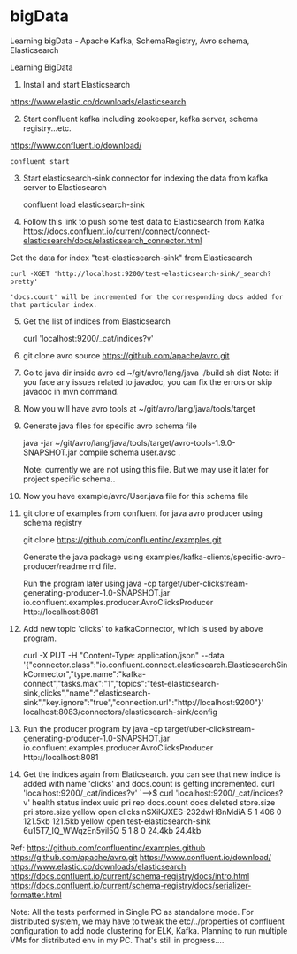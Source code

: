 # bigData
Learning bigData - Apache Kafka, SchemaRegistry, Avro schema, Elasticsearch

Learning BigData

1. Install and start Elasticsearch

https://www.elastic.co/downloads/elasticsearch

2. Start confluent kafka including zookeeper, kafka server, schema registry...etc.

https://www.confluent.io/download/

	confluent start

3. Start elasticsearch-sink connector for indexing the data from kafka server to Elasticsearch
	
	confluent load elasticsearch-sink

4. Follow this link to push some test data to Elasticsearch from Kafka
https://docs.confluent.io/current/connect/connect-elasticsearch/docs/elasticsearch_connector.html

Get the data for index "test-elasticsearch-sink" from Elasticsearch
	
	curl -XGET 'http://localhost:9200/test-elasticsearch-sink/_search?pretty'

	'docs.count' will be incremented for the corresponding docs added for that particular index.

5. Get the list of indices from Elasticsearch

	curl 'localhost:9200/_cat/indices?v'

6. git clone avro source
	https://github.com/apache/avro.git

7. Go to java dir inside avro
	cd ~/git/avro/lang/java
	./build.sh dist
Note: if you face any issues related to javadoc, you can fix the errors or skip javadoc in mvn command.

8. Now you will have avro tools at ~/git/avro/lang/java/tools/target

9. Generate java files for specific avro schema file

	java -jar ~/git/avro/lang/java/tools/target/avro-tools-1.9.0-SNAPSHOT.jar compile schema user.avsc .
	
	Note: currently we are not using this file. But we may use it later for project specific schema..

10. Now you have example/avro/User.java file for this schema file

11. git clone of examples from confluent for java avro producer using schema registry

	git clone https://github.com/confluentinc/examples.git

	Generate the java package using examples/kafka-clients/specific-avro-producer/readme.md file.
	
	Run the program later using 
	java -cp target/uber-clickstream-generating-producer-1.0-SNAPSHOT.jar io.confluent.examples.producer.AvroClicksProducer http://localhost:8081

12. Add new topic 'clicks' to kafkaConnector, which is used by above program.

	curl -X PUT -H "Content-Type: application/json" --data '{"connector.class":"io.confluent.connect.elasticsearch.ElasticsearchSinkConnector","type.name":"kafka-connect","tasks.max":"1","topics":"test-elasticsearch-sink,clicks","name":"elasticsearch-sink","key.ignore":"true","connection.url":"http://localhost:9200"}' localhost:8083/connectors/elasticsearch-sink/config

13. Run the producer program by
	java -cp target/uber-clickstream-generating-producer-1.0-SNAPSHOT.jar io.confluent.examples.producer.AvroClicksProducer http://localhost:8081

13. Get the indices again from Elaticsearch. you can see that new indice is added with name 'clicks' and docs.count is getting incremented.
curl 'localhost:9200/_cat/indices?v'
`-->$ curl 'localhost:9200/_cat/indices?v'
health status index                   uuid                   pri rep docs.count docs.deleted store.size pri.store.size
yellow open   clicks                  nSXiKJXES-232dwH8nMdiA   5   1        406            0    121.5kb        121.5kb
yellow open   test-elasticsearch-sink 6u15T7_IQ_WWqzEn5yil5Q   5   1          8            0     24.4kb         24.4kb


Ref:
https://github.com/confluentinc/examples.github
https://github.com/apache/avro.git
https://www.confluent.io/download/
https://www.elastic.co/downloads/elasticsearch
https://docs.confluent.io/current/schema-registry/docs/intro.html
https://docs.confluent.io/current/schema-registry/docs/serializer-formatter.html

Note: All the tests performed in Single PC as standalone mode. For distributed system, we may have to tweak the etc/../properties of confluent configuration to add node clustering for ELK, Kafka. Planning to run multiple VMs for distributed env in my PC. That's still in progress....


